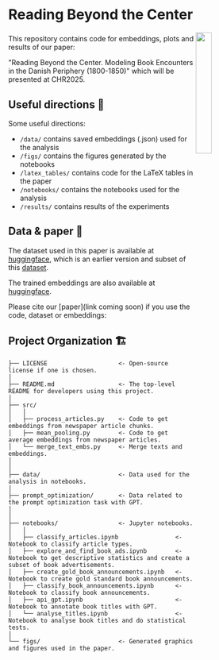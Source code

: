 # Reading Beyond the Center

<a href="https://chc.au.dk"><img src="https://github.com/centre-for-humanities-computing/intra/raw/main/images/onboarding/CHC_logo-turquoise-full-name.png" width="25%" align="right"/></a>


###

This repository contains code for embeddings, plots and results of our paper: 

"Reading Beyond the Center. Modeling Book Encounters in the Danish Periphery (1800-1850)" which will be presented at CHR2025.

## Useful directions 📌

Some useful directions:

- `/data/` contains saved embeddings (.json) used for the analysis
- `/figs/` contains the figures generated by the notebooks
- `/latex_tables/` contains code for the LaTeX tables in the paper
- `/notebooks/` contains the notebooks used for the analysis
- `/results/` contains results of the experiments


## Data & paper 📝

The dataset used in this paper is available at [huggingface](https://huggingface.co/datasets/chcaa/chr-book-ads-articles), which is an earlier version and subset of this [dataset](https://huggingface.co/datasets/JohanHeinsen/ENO).

The trained embeddings are also available at [huggingface](https://huggingface.co/datasets/chcaa/periphery-aviser-e5).

Please cite our [paper](link coming soon) if you use the code, dataset or embeddings:


## Project Organization 🏗️

```
├── LICENSE                    <- Open-source license if one is chosen.
│
├── README.md                  <- The top-level README for developers using this project.
│
├── src/                       
│   │
│   ├── process_articles.py    <- Code to get embeddings from newspaper article chunks.
│   ├── mean_pooling.py        <- Code to get average embeddings from newspaper articles.
│   └── merge_text_embs.py     <- Merge texts and embeddings. 
│   
│
├── data/                      <- Data used for the analysis in notebooks.
│
├── prompt_optimization/       <- Data related to the prompt optimization task with GPT.
│
│
├── notebooks/                 <- Jupyter notebooks.
│   │
│   ├── classify_articles.ipynb                <- Notebook to classify article types.
│   ├── explore_and_find_book_ads.ipynb        <- Notebook to get descriptive statistics and create a subset of book advertisements.
│   ├── create_gold_book_announcements.ipynb   <- Notebook to create gold standard book announcements.
│   ├── classify_book_announcements.ipynb      <- Notebook to classify book announcements.  
│   ├── api_gpt.ipynb                          <- Notebook to annotate book titles with GPT.
│   └── analyse_titles.ipynb                   <- Notebook to analyse book titles and do statistical tests.
│
└── figs/                      <- Generated graphics and figures used in the paper.
```

